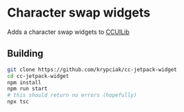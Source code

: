 <!-- markdownlint-disable MD013 MD024 MD001 MD045 -->

# Character swap widgets

Adds a character swap widgets to [CCUILib](https://github.com/conorlawton/nax-ccuilib)

## Building

```bash
git clone https://github.com/krypciak/cc-jetpack-widget
cd cc-jetpack-widget
npm install
npm run start
# this should return no errors (hopefully)
npx tsc
```
